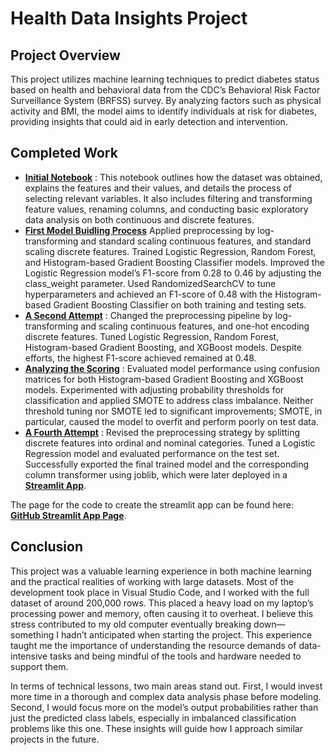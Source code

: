 # Health Data Insights Project

## Project Overview
This project utilizes machine learning techniques to predict diabetes status based on health and behavioral data from the CDC’s Behavioral Risk Factor Surveillance System (BRFSS) survey. By analyzing factors such as physical activity and BMI, the model aims to identify individuals at risk for diabetes, providing insights that could aid in early detection and intervention.

## Completed Work
* **[Initial Notebook](https://github.com/Cstan1987stat/-Health-Data-Insights-Predicting-Diabetes-with-Machine-Learning/blob/main/notebooks/inital%20notebook.ipynb)** : This notebook outlines how the dataset was obtained, explains the features and their values, and details the process of selecting relevant variables. It also includes filtering and transforming feature values, renaming columns, and conducting basic exploratory data analysis on both continuous and discrete features.
* **[First Model Buidling Process](https://github.com/Cstan1987stat/-Health-Data-Insights-Predicting-Diabetes-with-Machine-Learning/blob/main/notebooks/first%20model%20building%20process.ipynb)** Applied preprocessing by log-transforming and standard scaling continuous features, and standard scaling discrete features. Trained Logistic Regression, Random Forest, and Histogram-based Gradient Boosting Classifier models. Improved the Logistic Regression model’s F1-score from 0.28 to 0.46 by adjusting the class_weight parameter. Used RandomizedSearchCV to tune hyperparameters and achieved an F1-score of 0.48 with the Histogram-based Gradient Boosting Classifier on both training and testing sets.
* **[A Second Attempt](https://github.com/Cstan1987stat/-Health-Data-Insights-Predicting-Diabetes-with-Machine-Learning/blob/main/notebooks/a%20second%20attempt.ipynb)** : Changed the preprocessing pipeline by log-transforming and scaling continuous features, and one-hot encoding discrete features. Tuned Logistic Regression, Random Forest, Histogram-based Gradient Boosting, and XGBoost models. Despite efforts, the highest F1-score achieved remained at 0.48.
* **[Analyzing the Scoring](https://github.com/Cstan1987stat/-Health-Data-Insights-Predicting-Diabetes-with-Machine-Learning/blob/main/notebooks/analyzing%20the%20scoring.ipynb)** : Evaluated model performance using confusion matrices for both Histogram-based Gradient Boosting and XGBoost models. Experimented with adjusting probability thresholds for classification and applied SMOTE to address class imbalance. Neither threshold tuning nor SMOTE led to significant improvements; SMOTE, in particular, caused the model to overfit and perform poorly on test data.
* **[A Fourth Attempt](https://github.com/Cstan1987stat/-Health-Data-Insights-Predicting-Diabetes-with-Machine-Learning/blob/main/notebooks/a_fourth_attempt.ipynb)** : Revised the preprocessing strategy by splitting discrete features into ordinal and nominal categories. Tuned a Logistic Regression model and evaluated performance on the test set. Successfully exported the final trained model and the corresponding column transformer using joblib, which were later deployed in a **[Streamlit App](https://diabetic-prediction-app-4321.streamlit.app/)**.

The page for the code to create the streamlit app can be found here: **[GitHub Streamlit App Page](https://github.com/Cstan1987stat/Diabetic-Prediction-App-Site)**.

## Conclusion
This project was a valuable learning experience in both machine learning and the practical realities of working with large datasets. Most of the development took place in Visual Studio Code, and I worked with the full dataset of around 200,000 rows. This placed a heavy load on my laptop’s processing power and memory, often causing it to overheat. I believe this stress contributed to my old computer eventually breaking down—something I hadn’t anticipated when starting the project. This experience taught me the importance of understanding the resource demands of data-intensive tasks and being mindful of the tools and hardware needed to support them.

In terms of technical lessons, two main areas stand out. First, I would invest more time in a thorough and complex data analysis phase before modeling. Second, I would focus more on the model’s output probabilities rather than just the predicted class labels, especially in imbalanced classification problems like this one. These insights will guide how I approach similar projects in the future.
